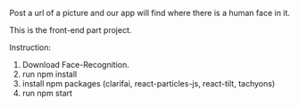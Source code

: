Post a url of a picture and our app will find where there is a human face in it.

This is the front-end part project. 

Instruction:
1) Download Face-Recognition.
2) run npm install
3) install npm packages (clarifai, react-particles-js, react-tilt, tachyons)
4) run npm start

